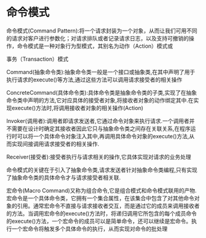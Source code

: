 # 命令模式

命令模式(Command Pattern):将一个请求封装为一个对象，从而让我们可用不同的请求对客户进行参数化；对请求排队或者记录请求日志，以及支持可撤销的操作，命令模式是一种对象行为型模式，其别名为动作（Action）模式或

事务（Transaction）模式



Command(抽象命令类):抽象命令类一般是一个接口或抽象类,在其中声明了用于执行请求的execute()等方法,通过这些方法可以调用请求接受者的相关操作



ConcreteCommand(具体命令类):具体命令类是抽象命令类的子类,实现了在抽象命令类中声明的方法,它对应具体的接受者对象,将接收者对象的动作绑定其中.在实现execute()方法时,将调用接收者对象的相关操作(Action)



Invoker(调用者):调用者即请求发送者,它通过命令对象来执行请求.一个调用者并不需要在设计时确定其接收者因此它只与抽象命令类之间存在关联关系,在程序运行时可以将一个具体命令对象注入其中,再调用具体命令对象的execute()方法,从而实现间接调用请求接受者的相关操作.



Receiver(接受者):接受者执行与请求相关的操作,它具体实现对请求的业务处理



命令模式的关键在于引入了抽象命令类,请求发送者针对抽象命令类编程,只有实现了抽象命令类的具体命令才与请求接受者相关联.



宏命令(Macro Command)又称为组合命令,它是组合模式和命令模式联用的产物.宏命令是一个具体命令类，它拥有一个集合属性，在该集合中包含了对其他命令对象的引用。通常宏命令不直接与请求接收者交互，而是通过它的成员来调用接收者的方法。当调用宏命令的execute()方法时，将递归调用它所包含的每个成员命令的execute()方法，一个宏命令的成员可以是简单命令，还可以继续是宏命令。执行一个宏命令将触发多个具体命令的执行，从而实现对命令的批处理

